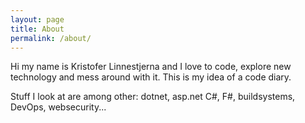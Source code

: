 ```yaml
---
layout: page
title: About
permalink: /about/
---
```


Hi my name is Kristofer Linnestjerna and I love to code, explore new technology and mess around with it. This is my idea of a code diary.

Stuff I look at are among other: dotnet, asp.net C#, F#, buildsystems, DevOps, websecurity...
